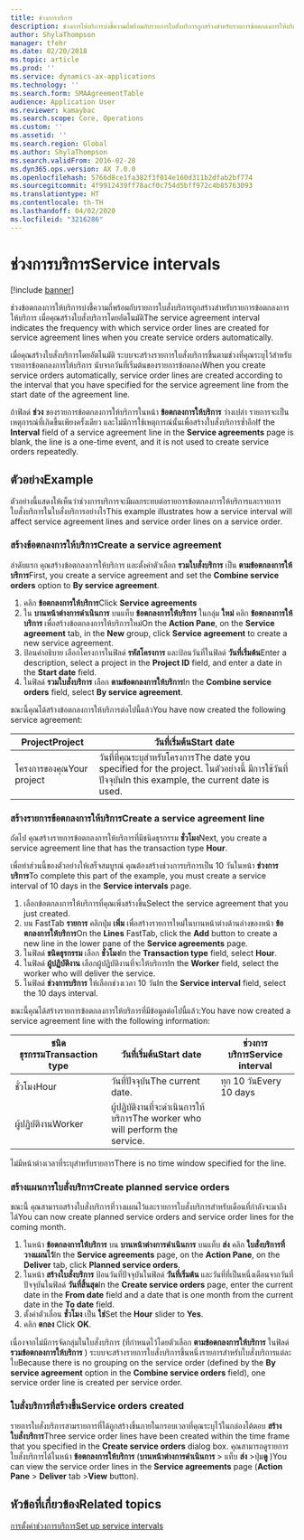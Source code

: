```yaml
---
title: ช่วงการบริการ
description: ช่วงการให้บริการบ่งชี้ความถี่พร้อมกับรายการใบสั่งบริการถูกสร้างสำหรับรายการข้อตกลงการให้บริการ เมื่อคุณสร้างใบสั่งบริการ
author: ShylaThompson
manager: tfehr
ms.date: 02/20/2018
ms.topic: article
ms.prod: ''
ms.service: dynamics-ax-applications
ms.technology: ''
ms.search.form: SMAAgreementTable
audience: Application User
ms.reviewer: kamaybac
ms.search.scope: Core, Operations
ms.custom: ''
ms.assetid: ''
ms.search.region: Global
ms.author: ShylaThompson
ms.search.validFrom: 2016-02-28
ms.dyn365.ops.version: AX 7.0.0
ms.openlocfilehash: 5766d8ce1fa382f3f014e160d311b2dfab2bf774
ms.sourcegitcommit: 4f9912439ff78acf0c754d5bff972c4b85763093
ms.translationtype: HT
ms.contentlocale: th-TH
ms.lasthandoff: 04/02/2020
ms.locfileid: "3216286"
---
```

# <a name="service-intervals"></a><span data-ttu-id="ad8d9-103">ช่วงการบริการ</span><span class="sxs-lookup"><span data-stu-id="ad8d9-103">Service intervals</span></span>

[!include [banner](../includes/banner.md)]

<span data-ttu-id="ad8d9-104">ช่วงข้อตกลงการให้บริการบ่งชี้ความถี่พร้อมกับรายการใบสั่งบริการถูกสร้างสำหรับรายการข้อตกลงการให้บริการ เมื่อคุณสร้างใบสั่งบริการโดยอัตโนมัติ</span><span class="sxs-lookup"><span data-stu-id="ad8d9-104">The service agreement interval indicates the frequency with which service order lines are created for service agreement lines when you create service orders automatically.</span></span>

<span data-ttu-id="ad8d9-105">เมื่อคุณสร้างใบสั่งบริการโดยอัตโนมัติ ระบบจะสร้างรายการใบสั่งบริการขึ้นตามช่วงที่คุณระบุไว้สำหรับรายการข้อตกลงการให้บริการ นับจากวันที่เริ่มต้นของรายการข้อตกลง</span><span class="sxs-lookup"><span data-stu-id="ad8d9-105">When you create service orders automatically, service order lines are created according to the interval that you have specified for the service agreement line from the start date of the agreement line.</span></span>

<span data-ttu-id="ad8d9-106">ถ้าฟิลด์ **ช่วง** ของรายการข้อตกลงการให้บริการในหน้า **ข้อตกลงการให้บริการ** ว่างเปล่า รายการจะเป็นเหตุการณ์ที่เกิดขึ้นเพียงครั้งเดียว และไม่มีการใช้เหตุการณ์นั้นเพื่อสร้างใบสั่งบริการซ้ำอีก</span><span class="sxs-lookup"><span data-stu-id="ad8d9-106">If the **Interval** field of a service agreement line in the **Service agreements** page is blank, the line is a one-time event, and it is not used to create service orders repeatedly.</span></span>

## <a name="example"></a><span data-ttu-id="ad8d9-107">ตัวอย่าง</span><span class="sxs-lookup"><span data-stu-id="ad8d9-107">Example</span></span>

<span data-ttu-id="ad8d9-108">ตัวอย่างนี้แสดงให้เห็นว่าช่วงการบริการจะมีผลกระทบต่อรายการข้อตกลงการให้บริการและรายการใบสั่งบริการในใบสั่งบริการอย่างไร</span><span class="sxs-lookup"><span data-stu-id="ad8d9-108">This example illustrates how a service interval will affect service agreement lines and service order lines on a service order.</span></span>

### <a name="create-a-service-agreement"></a><span data-ttu-id="ad8d9-109">สร้างข้อตกลงการให้บริการ</span><span class="sxs-lookup"><span data-stu-id="ad8d9-109">Create a service agreement</span></span>

<span data-ttu-id="ad8d9-110">ลำดับแรก คุณสร้างข้อตกลงการให้บริการ และตั้งค่าตัวเลือก **รวมใบสั่งบริการ** เป็น **ตามข้อตกลงการให้บริการ**</span><span class="sxs-lookup"><span data-stu-id="ad8d9-110">First, you create a service agreement and set the **Combine service orders** option to **By service agreement**.</span></span>

1. <span data-ttu-id="ad8d9-111">คลิก **ข้อตกลงการให้บริการ**</span><span class="sxs-lookup"><span data-stu-id="ad8d9-111">Click **Service agreements**</span></span>
2. <span data-ttu-id="ad8d9-112">ใน **บานหน้าต่างการดำเนินการ** บนแท็บ **ข้อตกลงการให้บริการ** ในกลุ่ม **ใหม่** คลิก **ข้อตกลงการให้บริการ** เพื่อสร้างข้อตกลงการให้บริการใหม่</span><span class="sxs-lookup"><span data-stu-id="ad8d9-112">On the **Action Pane**, on the **Service agreement** tab, in the **New** group, click **Service agreement** to create a new service agreement.</span></span>
3. <span data-ttu-id="ad8d9-113">ป้อนคำอธิบาย เลือกโครงการในฟิลด์ **รหัสโครงการ** และป้อนวันที่ในฟิลด์ **วันที่เริ่มต้น**</span><span class="sxs-lookup"><span data-stu-id="ad8d9-113">Enter a description, select a project in the **Project ID** field, and enter a date in the **Start date** field.</span></span>
4. <span data-ttu-id="ad8d9-114">ในฟิลด์ **รวมใบสั่งบริการ** เลือก **ตามข้อตกลงการให้บริการ**</span><span class="sxs-lookup"><span data-stu-id="ad8d9-114">In the **Combine service orders** field, select **By service agreement**.</span></span>

<span data-ttu-id="ad8d9-115">ขณะนี้คุณได้สร้างข้อตกลงการให้บริการต่อไปนี้แล้ว</span><span class="sxs-lookup"><span data-stu-id="ad8d9-115">You have now created the following service agreement:</span></span>

| <span data-ttu-id="ad8d9-116">Project</span><span class="sxs-lookup"><span data-stu-id="ad8d9-116">Project</span></span>      | <span data-ttu-id="ad8d9-117">วันที่เริ่มต้น</span><span class="sxs-lookup"><span data-stu-id="ad8d9-117">Start date</span></span>                                                                         |
|--------------|------------------------------------------------------------------------------------|
| <span data-ttu-id="ad8d9-118">โครงการของคุณ</span><span class="sxs-lookup"><span data-stu-id="ad8d9-118">Your project</span></span> | <span data-ttu-id="ad8d9-119">วันที่ที่คุณระบุสำหรับโครงการ</span><span class="sxs-lookup"><span data-stu-id="ad8d9-119">The date you specified for the project.</span></span> <span data-ttu-id="ad8d9-120">ในตัวอย่างนี้ มีการใช้วันที่ปัจจุบัน</span><span class="sxs-lookup"><span data-stu-id="ad8d9-120">In this example, the current date is used.</span></span> |

### <a name="create-a-service-agreement-line"></a><span data-ttu-id="ad8d9-121">สร้างรายการข้อตกลงการให้บริการ</span><span class="sxs-lookup"><span data-stu-id="ad8d9-121">Create a service agreement line</span></span>

<span data-ttu-id="ad8d9-122">ถัดไป คุณสร้างรายการข้อตกลงการให้บริการที่มีชนิดธุรกรรม **ชั่วโมง**</span><span class="sxs-lookup"><span data-stu-id="ad8d9-122">Next, you create a service agreement line that has the transaction type **Hour**.</span></span>

<span data-ttu-id="ad8d9-123">เพื่อทำส่วนนี้ของตัวอย่างให้เสร็จสมบูรณ์ คุณต้องสร้างช่วงการบริการเป็น 10 วันในหน้า **ช่วงการบริการ**</span><span class="sxs-lookup"><span data-stu-id="ad8d9-123">To complete this part of the example, you must create a service interval of 10 days in the **Service intervals** page.</span></span> 

1. <span data-ttu-id="ad8d9-124">เลือกข้อตกลงการให้บริการที่คุณเพิ่งสร้างขึ้น</span><span class="sxs-lookup"><span data-stu-id="ad8d9-124">Select the service agreement that you just created.</span></span> 
2. <span data-ttu-id="ad8d9-125">บน FastTab **รายการ** คลิกปุ่ม **เพิ่ม** เพื่อสร้างรายการใหม่ในบานหน้าต่างด้านล่างของหน้า **ข้อตกลงการให้บริการ**</span><span class="sxs-lookup"><span data-stu-id="ad8d9-125">On the **Lines** FastTab, click the **Add** button to create a new line in the lower pane of the **Service agreements** page.</span></span>
3. <span data-ttu-id="ad8d9-126">ในฟิลด์ **ชนิดธุรกรรม** เลือก **ชั่วโมง**</span><span class="sxs-lookup"><span data-stu-id="ad8d9-126">In the **Transaction type** field, select **Hour**.</span></span>
4. <span data-ttu-id="ad8d9-127">ในฟิลด์ **ผู้ปฏิบัติงาน** เลือกผู้ปฏิบัติงานที่จะให้บริการ</span><span class="sxs-lookup"><span data-stu-id="ad8d9-127">In the **Worker** field, select the worker who will deliver the service.</span></span>
5. <span data-ttu-id="ad8d9-128">ในฟิลด์ **ช่วงการบริการ** ให้เลือกช่วงเวลา 10 วัน</span><span class="sxs-lookup"><span data-stu-id="ad8d9-128">In the **Service interval** field, select the 10 days interval.</span></span>

<span data-ttu-id="ad8d9-129">ขณะนี้คุณได้สร้างรายการข้อตกลงการให้บริการที่มีข้อมูลต่อไปนี้แล้ว:</span><span class="sxs-lookup"><span data-stu-id="ad8d9-129">You have now created a service agreement line with the following information:</span></span>

| <span data-ttu-id="ad8d9-130">ชนิดธุรกรรม</span><span class="sxs-lookup"><span data-stu-id="ad8d9-130">Transaction type</span></span> | <span data-ttu-id="ad8d9-131">วันที่เริ่มต้น</span><span class="sxs-lookup"><span data-stu-id="ad8d9-131">Start date</span></span>                               | <span data-ttu-id="ad8d9-132">ช่วงการบริการ</span><span class="sxs-lookup"><span data-stu-id="ad8d9-132">Service interval</span></span> |
|------------------|------------------------------------------|------------------|
| <span data-ttu-id="ad8d9-133">ชั่วโมง</span><span class="sxs-lookup"><span data-stu-id="ad8d9-133">Hour</span></span>             | <span data-ttu-id="ad8d9-134">วันที่ปัจจุบัน</span><span class="sxs-lookup"><span data-stu-id="ad8d9-134">The current date.</span></span>                        | <span data-ttu-id="ad8d9-135">ทุก 10 วัน</span><span class="sxs-lookup"><span data-stu-id="ad8d9-135">Every 10 days</span></span>    |
| <span data-ttu-id="ad8d9-136">ผู้ปฏิบัติงาน</span><span class="sxs-lookup"><span data-stu-id="ad8d9-136">Worker</span></span>           | <span data-ttu-id="ad8d9-137">ผู้ปฏิบัติงานที่จะดำเนินการให้บริการ</span><span class="sxs-lookup"><span data-stu-id="ad8d9-137">The worker who will perform the service.</span></span> |                  |

<span data-ttu-id="ad8d9-138">ไม่มีหน้าต่างเวลาที่ระบุสำหรับรายการ</span><span class="sxs-lookup"><span data-stu-id="ad8d9-138">There is no time window specified for the line.</span></span> 

### <a name="create-planned-service-orders"></a><span data-ttu-id="ad8d9-139">สร้างแผนการใบสั่งบริการ</span><span class="sxs-lookup"><span data-stu-id="ad8d9-139">Create planned service orders</span></span>

<span data-ttu-id="ad8d9-140">ขณะนี้ คุณสามารถสร้างใบสั่งบริการที่วางแผนไว้และรายการใบสั่งบริการสำหรับเดือนที่กำลังจะมาถึงได้</span><span class="sxs-lookup"><span data-stu-id="ad8d9-140">You can now create planned service orders and service order lines for the coming month.</span></span>

1. <span data-ttu-id="ad8d9-141">ในหน้า **ข้อตกลงการให้บริการ** บน **บานหน้าต่างการดำเนินการ** บนแท็บ **ส่ง** คลิก **ใบสั่งบริการที่วางแผนไว้**</span><span class="sxs-lookup"><span data-stu-id="ad8d9-141">In the **Service agreements** page, on the **Action Pane**, on the **Deliver** tab, click **Planned service orders**.</span></span>
2. <span data-ttu-id="ad8d9-142">ในหน้า **สร้างใบสั่งบริการ** ป้อนวันที่ปัจจุบันในฟิลด์ **วันที่เริ่มต้น** และวันที่ที่เป็นหนึ่งเดือนจากวันที่ปัจจุบันในฟิลด์ **วันที่สิ้นสุด**</span><span class="sxs-lookup"><span data-stu-id="ad8d9-142">In the **Create service orders** page, enter the current date in the **From date** field and a date that is one month from the current date in the **To date** field.</span></span>
3. <span data-ttu-id="ad8d9-143">ตั้งค่าตัวเลื่อน **ชั่วโมง** เป็น **ใช่**</span><span class="sxs-lookup"><span data-stu-id="ad8d9-143">Set the **Hour** slider to **Yes**.</span></span> 
4. <span data-ttu-id="ad8d9-144">คลิก **ตกลง** </span><span class="sxs-lookup"><span data-stu-id="ad8d9-144">Click **OK**.</span></span>

<span data-ttu-id="ad8d9-145">เนื่องจากไม่มีการจัดกลุ่มในใบสั่งบริการ (ที่กำหนดไว้โดยตัวเลือก **ตามข้อตกลงการให้บริการ** ในฟิลด์ **รวมข้อตกลงการให้บริการ** ) ระบบจะสร้างรายการใบสั่งบริการขึ้นหนึ่งรายการสำหรับใบสั่งบริการแต่ละใบ</span><span class="sxs-lookup"><span data-stu-id="ad8d9-145">Because there is no grouping on the service order (defined by the **By service agreement** option in the **Combine service orders** field), one service order line is created per service order.</span></span>

### <a name="service-orders-created"></a><span data-ttu-id="ad8d9-146">ใบสั่งบริการที่สร้างขึ้น</span><span class="sxs-lookup"><span data-stu-id="ad8d9-146">Service orders created</span></span>

<span data-ttu-id="ad8d9-147">รายการใบสั่งบริการสามรายการที่ได้ถูกสร้างขึ้นภายในกรอบเวลาที่คุณระบุไว้ในกล่องโต้ตอบ **สร้างใบสั่งบริการ**</span><span class="sxs-lookup"><span data-stu-id="ad8d9-147">Three service order lines have been created within the time frame that you specified in the **Create service orders** dialog box.</span></span> <span data-ttu-id="ad8d9-148">คุณสามารถดูรายการใบสั่งบริการได้ในหน้า **ข้อตกลงการให้บริการ** (**บานหน้าต่างการดำเนินการ** \> แท็บ **ส่ง** \>ปุ่ม**ดู** )</span><span class="sxs-lookup"><span data-stu-id="ad8d9-148">You can view the service order lines in the **Service agreements** page (**Action Pane** \> **Deliver** tab \>**View** button).</span></span>

## <a name="related-topics"></a><span data-ttu-id="ad8d9-149">หัวข้อที่เกี่ยวข้อง</span><span class="sxs-lookup"><span data-stu-id="ad8d9-149">Related topics</span></span>

[<span data-ttu-id="ad8d9-150">การตั้งค่าช่วงการบริการ</span><span class="sxs-lookup"><span data-stu-id="ad8d9-150">Set up service intervals</span></span>](set-up-service-intervals.md)  

